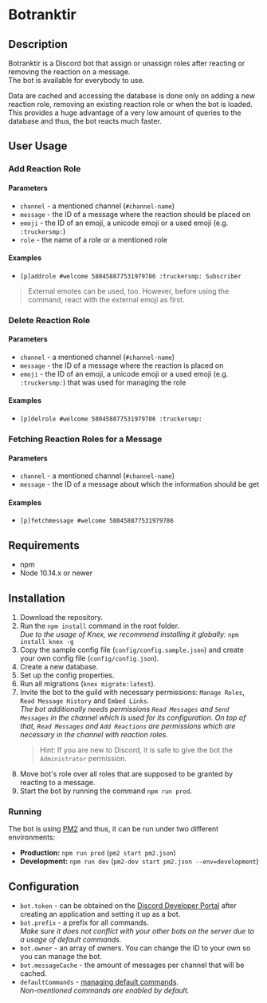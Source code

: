 # Botranktir

## Description

Botranktir is a Discord bot that assign or unassign roles after reacting or removing the reaction on a message.  
The bot is available for everybody to use.

Data are cached and accessing the database is done only on adding a new reaction role, removing an existing
reaction role or when the bot is loaded. This provides a huge advantage of a very low amount of queries to
the database and thus, the bot reacts much faster.

## User Usage

### Add Reaction Role

#### Parameters

- `channel` - a mentioned channel (`#channel-name`)
- `message` - the ID of a message where the reaction should be placed on
- `emoji` - the ID of an emoji, a unicode emoji or a used emoji (e.g. `:truckersmp:`)
- `role` - the name of a role or a mentioned role

#### Examples

- `[p]addrole #welcome 580458877531979786 :truckersmp: Subscriber`

> External emotes can be used, too. However, before using the command, react with the external emoji as first.

### Delete Reaction Role

#### Parameters

- `channel` - a mentioned channel (`#channel-name`)
- `message` - the ID of a message where the reaction is placed on
- `emoji` - the ID of an emoji, a unicode emoji or a used emoji (e.g. `:truckersmp:`) that was used for managing
            the role

#### Examples

- `[p]delrole #welcome 580458877531979786 :truckersmp:`

### Fetching Reaction Roles for a Message

#### Parameters

- `channel` - a mentioned channel (`#channel-name`)
- `message` - the ID of a message about which the information should be get

#### Examples

- `[p]fetchmessage #welcome 580458877531979786`

## Requirements

- npm
- Node 10.14.x or newer

## Installation

1. Download the repository.
2. Run the `npm install` command in the root folder.  
   *Due to the usage of Knex, we recommend installing it globally:* `npm install knex -g`
3. Copy the sample config file (`config/config.sample.json`) and create your own config file (`config/config.json`).
4. Create a new database.
5. Set up the config properties.
6. Run all migrations (`knex migrate:latest`).
7. Invite the bot to the guild with necessary permissions: `Manage Roles`, `Read Message History` and `Embed Links`.  
   *The bot additionally needs permissions `Read Messages` and `Send Messages` in the channel which is used for its
   configuration. On top of that, `Read Messages` and `Add Reactions` are permissions which are necessary in the
   channel with reaction roles.*  
   > Hint: If you are new to Discord, it is safe to give the bot the `Administrator` permission.
8. Move bot's role over all roles that are supposed to be granted by reacting to a message.
9. Start the bot by running the command `npm run prod`.

### Running

The bot is using [PM2](http://pm2.keymetrics.io/) and thus, it can be run under two different environments:

- **Production:** `npm run prod` (`pm2 start pm2.json`)
- **Development:** `npm run dev` (`pm2-dev start pm2.json --env=development`)

## Configuration

- `bot.token` - can be obtained on the [Discord Developer Portal](https://discordapp.com/developers/applications/)
    after creating an application and setting it up as a bot.
- `bot.prefix` - a prefix for all commands.  
    *Make sure it does not conflict with your other bots on the server due to a usage of default commands.*
- `bot.owner` - an array of owners. You can change the ID to your own so you can manage the bot.
- `bot.messageCache` - the amount of messages per channel that will be cached.
- `defaultCommands` - [managing default commands](https://discord.js.org/#/docs/commando/master/class/CommandoRegistry?scrollTo=registerDefaultCommands).  
    *Non-mentioned commands are enabled by default.*
